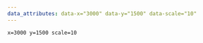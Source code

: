 ```yaml
---
data_attributes: data-x="3000" data-y="1500" data-scale="10"
---
```


`x=3000 y=1500 scale=10`

